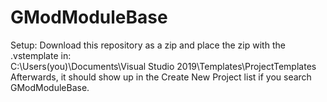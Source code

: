 # GModModuleBase

Setup:
Download this repository as a zip and place the zip with the .vstemplate in:  
C:\Users\(you)\Documents\Visual Studio 2019\Templates\ProjectTemplates  
Afterwards, it should show up in the Create New Project list if you search GModModuleBase.
